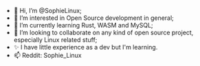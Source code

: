 - 👋 Hi, I’m @SophieLinux;
- 👀 I’m interested in Open Source development in general;
- 🌱 I’m currently learning Rust, WASM and MySQL;
- 💞️ I’m looking to collaborate on any kind of open source project, especially Linux related stuff;
- ✨ I have little experience as a dev but I'm learning.
- 📫 Reddit: Sophie_Linux
